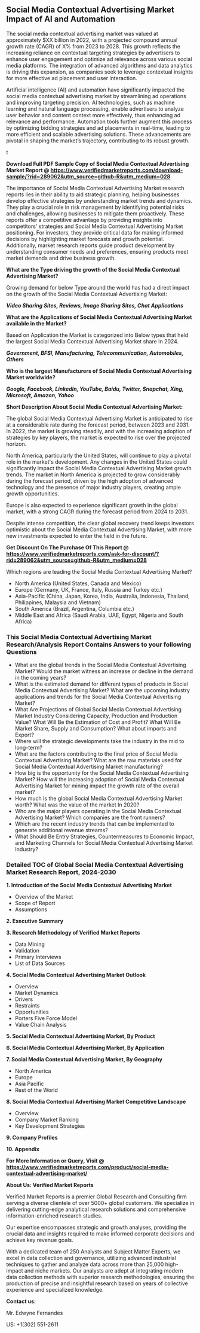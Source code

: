 <h2>Social Media Contextual Advertising Market Impact of AI and Automation</h2><p>The social media contextual advertising market was valued at approximately $XX billion in 2022, with a projected compound annual growth rate (CAGR) of X% from 2023 to 2028. This growth reflects the increasing reliance on contextual targeting strategies by advertisers to enhance user engagement and optimize ad relevance across various social media platforms. The integration of advanced algorithms and data analytics is driving this expansion, as companies seek to leverage contextual insights for more effective ad placement and user interaction.</p><p>Artificial intelligence (AI) and automation have significantly impacted the social media contextual advertising market by streamlining ad operations and improving targeting precision. AI technologies, such as machine learning and natural language processing, enable advertisers to analyze user behavior and content context more effectively, thus enhancing ad relevance and performance. Automation tools further augment this process by optimizing bidding strategies and ad placements in real-time, leading to more efficient and scalable advertising solutions. These advancements are pivotal in shaping the market’s trajectory, contributing to its robust growth.</p>t</p><p id="" class=""><strong>Download Full PDF Sample Copy of Social Media Contextual Advertising Market Report @ <a href="https://www.verifiedmarketreports.com/download-sample/?rid=289062&utm_source=github-R&utm_medium=028" target="_blank">https://www.verifiedmarketreports.com/download-sample/?rid=289062&utm_source=github-R&utm_medium=028</a></strong></p><p>The importance of&nbsp;Social Media Contextual Advertising Market research reports lies in their ability to aid strategic planning, helping businesses develop effective strategies by understanding market trends and dynamics. They play a crucial role in risk management by identifying potential risks and challenges, allowing businesses to mitigate them proactively. These reports offer a competitive advantage by providing insights into competitors' strategies and Social Media Contextual Advertising Market positioning. For investors, they provide critical data for making informed decisions by highlighting market forecasts and growth potential. Additionally, market research reports guide product development by understanding consumer needs and preferences, ensuring products meet market demands and drive business growth.</p><p><strong>What are the&nbsp;Type driving the growth of the Social Media Contextual Advertising Market?</strong></p><p id="" class="">Growing demand for below Type around the world has had a direct impact on the growth of the Social Media Contextual Advertising Market:</p><em><strong>Video Sharing Sites, Reviews, Image Sharing Sites, Chat Applications</strong></em></p><strong>What are the&nbsp;Applications&nbsp;of Social Media Contextual Advertising Market available in the Market?</strong></p><p id="" class="">Based on Application the Market is categorized into Below types that held the largest Social Media Contextual Advertising Market share In 2024.</p><em><strong>Government, BFSI, Manufacturing, Telecommunication, Automobiles, Others</strong></em></p><strong>Who is the largest Manufacturers of Social Media Contextual Advertising Market worldwide?</strong></p><p><em><strong>Google, Facebook, LinkedIn, YouTube, Baidu, Twitter, Snapchat, Xing, Microsoft, Amazon, Yahoo</strong></em></p><p id="" class=""><strong>Short Description About Social Media Contextual Advertising Market:</strong></p><p>The global Social Media Contextual Advertising Market is anticipated to rise at a considerable rate during the forecast period, between 2023 and 2031. In 2022, the market is growing steadily, and with the increasing adoption of strategies by key players, the market is expected to rise over the projected horizon.</p><p>North America, particularly the United States, will continue to play a pivotal role in the market's development. Any changes in the United States could significantly impact the Social Media Contextual Advertising Market growth trends. The market in North America is projected to grow considerably during the forecast period, driven by the high adoption of advanced technology and the presence of major industry players, creating ample growth opportunities.</p><p>Europe is also expected to experience significant growth in the global market, with a strong CAGR during the forecast period from 2024 to 2031.</p><p>Despite intense competition, the clear global recovery trend keeps investors optimistic about the Social Media Contextual Advertising Market, with more new investments expected to enter the field in the future.</p><p id="" class=""><strong>Get Discount On The Purchase Of This Report @ <a href="https://www.verifiedmarketreports.com/ask-for-discount/?rid=289062&utm_source=github-R&utm_medium=028" target="_blank">https://www.verifiedmarketreports.com/ask-for-discount/?rid=289062&utm_source=github-R&utm_medium=028</a></strong></p>Which regions are leading the Social Media Contextual Advertising Market?</p><ul><li>North America (United States, Canada and Mexico)</li><li>Europe (Germany, UK, France, Italy, Russia and Turkey etc.)</li><li>Asia-Pacific (China, Japan, Korea, India, Australia, Indonesia, Thailand, Philippines, Malaysia and Vietnam)</li><li>South America (Brazil, Argentina, Columbia etc.)</li><li>Middle East and Africa (Saudi Arabia, UAE, Egypt, Nigeria and South Africa)</li></ul><h3 id="" class="">This Social Media Contextual Advertising Market Research/Analysis Report Contains Answers to your following Questions</h3><ul><li>What are the global trends in the Social Media Contextual Advertising Market? Would the market witness an increase or decline in the demand in the coming years?</li><li>What is the estimated demand for different types of products in Social Media Contextual Advertising Market? What are the upcoming industry applications and trends for the Social Media Contextual Advertising Market?</li><li>What Are Projections of Global Social Media Contextual Advertising Market Industry Considering Capacity, Production and Production Value? What Will Be the Estimation of Cost and Profit? What Will Be Market Share, Supply and Consumption? What about imports and Export?</li><li>Where will the strategic developments take the industry in the mid to long-term?</li><li>What are the factors contributing to the final price of Social Media Contextual Advertising Market? What are the raw materials used for Social Media Contextual Advertising Market manufacturing?</li><li>How big is the opportunity for the Social Media Contextual Advertising Market? How will the increasing adoption of Social Media Contextual Advertising Market for mining impact the growth rate of the overall market?</li><li>How much is the global Social Media Contextual Advertising Market worth? What was the value of the market In 2020?</li><li>Who are the major players operating in the Social Media Contextual Advertising Market? Which companies are the front runners?</li><li>Which are the recent industry trends that can be implemented to generate additional revenue streams?</li><li>What Should Be Entry Strategies, Countermeasures to Economic Impact, and Marketing Channels for Social Media Contextual Advertising Market Industry?</li></ul><h3 id="" class="">Detailed TOC of Global Social Media Contextual Advertising Market Research Report, 2024-2030</h3><p id="" class=""><strong>1. Introduction of the Social Media Contextual Advertising Market</strong></p><ul><li>Overview of the Market</li><li>Scope of Report</li><li>Assumptions</li></ul><p id="" class=""><strong>2. Executive Summary</strong></p><p id="" class=""><strong>3. Research Methodology of Verified Market Reports</strong></p><ul><li>Data Mining</li><li>Validation</li><li>Primary Interviews</li><li>List of Data Sources</li></ul><p id="" class=""><strong>4. Social Media Contextual Advertising Market Outlook</strong></p><ul><li>Overview</li><li>Market Dynamics</li><li>Drivers</li><li>Restraints</li><li>Opportunities</li><li>Porters Five Force Model</li><li>Value Chain Analysis</li></ul><p id="" class=""><strong>5. Social Media Contextual Advertising Market, By Product</strong></p><p id="" class=""><strong>6. Social Media Contextual Advertising Market, By Application</strong></p><p id="" class=""><strong>7. Social Media Contextual Advertising Market, By Geography</strong></p><ul><li>North America</li><li>Europe</li><li>Asia Pacific</li><li>Rest of the World</li></ul><p id="" class=""><strong>8. Social Media Contextual Advertising Market Competitive Landscape</strong></p><ul><li>Overview</li><li>Company Market Ranking</li><li>Key Development Strategies</li></ul><p id="" class=""><strong>9. Company Profiles</strong></p><p id="" class=""><strong>10. Appendix</strong></p><p id="" class=""><strong>For More Information or Query, Visit @ <a href="https://www.verifiedmarketreports.com/product/social-media-contextual-advertising-market/" target="_blank">https://www.verifiedmarketreports.com/product/social-media-contextual-advertising-market/</a></strong></p><p id="" class=""><strong>About Us: Verified Market Reports</strong></p><p id="" class="">Verified Market Reports is a premier Global Research and Consulting firm serving a diverse clientele of over 5000+ global customers. We specialize in delivering cutting-edge analytical research solutions and comprehensive information-enriched research studies.</p><p id="" class="">Our expertise encompasses strategic and growth analyses, providing the crucial data and insights required to make informed corporate decisions and achieve key revenue goals.</p><p id="" class="">With a dedicated team of 250 Analysts and Subject Matter Experts, we excel in data collection and governance, utilizing advanced industrial techniques to gather and analyze data across more than 25,000 high-impact and niche markets. Our analysts are adept at integrating modern data collection methods with superior research methodologies, ensuring the production of precise and insightful research based on years of collective experience and specialized knowledge.</p><p id="" class=""><strong>Contact us:</strong></p><p id="" class="">Mr. Edwyne Fernandes</p><p id="" class="">US: +1(302) 551-2611</p>